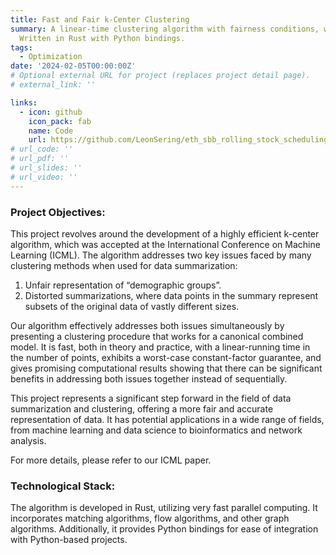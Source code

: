 ```yaml
---
title: Fast and Fair k-Center Clustering
summary: A linear-time clustering algorithm with fairness conditions, worst-case guarantees that is very fast in practice. 
  Written in Rust with Python bindings.
tags:
  - Optimization
date: '2024-02-05T00:00:00Z'
# Optional external URL for project (replaces project detail page).
# external_link: ''

links:
  - icon: github
    icon_pack: fab
    name: Code
    url: https://github.com/LeonSering/eth_sbb_rolling_stock_scheduling
# url_code: ''
# url_pdf: ''
# url_slides: ''
# url_video: ''
---
```

### Project Objectives:
This project revolves around the development of a highly efficient k-center algorithm, which was accepted at the International Conference on Machine Learning (ICML). The algorithm addresses two key issues faced by many clustering methods when used for data summarization:

1. Unfair representation of “demographic groups”.
2. Distorted summarizations, where data points in the summary represent subsets of the original data of vastly different sizes.

Our algorithm effectively addresses both issues simultaneously by presenting a clustering procedure that works for a canonical combined model. It is fast, both in theory and practice, with a linear-running time in the number of points, exhibits a worst-case constant-factor guarantee, and gives promising computational results showing that there can be significant benefits in addressing both issues together instead of sequentially.

This project represents a significant step forward in the field of data summarization and clustering, offering a more fair and accurate representation of data. It has potential applications in a wide range of fields, from machine learning and data science to bioinformatics and network analysis.

For more details, please refer to our ICML paper.
### Technological Stack:
The algorithm is developed in Rust, utilizing very fast parallel computing. It incorporates matching algorithms, flow algorithms, and other graph algorithms. Additionally, it provides Python bindings for ease of integration with Python-based projects.

